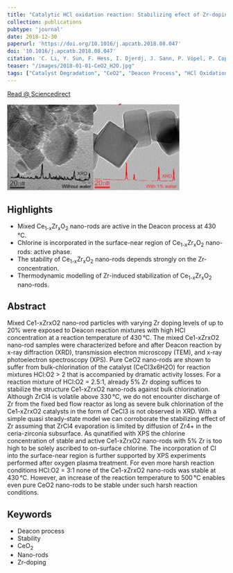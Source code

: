 ```yaml
---
title: "Catalytic HCl oxidation reaction: Stabilizing efect of Zr-doping on CeO<sub>2</sub> nano-rods"
collection: publications
pubtype: 'journal'
date: 2018-12-30
paperurl: 'https://doi.org/10.1016/j.apcatb.2018.08.047'
doi: '10.1016/j.apcatb.2018.08.047'
citation: 'C. Li, Y. Sun, F. Hess, I. Djerdj, J. Sann, P. Vöpel, P. Cop, Y. Guo, B.M. Smarsly, H. Over. <i>Appl. Catal. B</i> 239 (<b>2018</b>) 628-635.'
teaser: "/images/2018-01-01-CeO2_H2O.jpg"
tags: ["Catalyst Degradation", "CeO2", "Deacon Process", "HCl Oxidation"]
---
```


<i class="fa fa-external-link-alt" aria-hidden="true" title="external link"></i> [Read @ Sciencedirect](https://www.sciencedirect.com/science/article/pii/S0926337318307859)

<img src="/images/2018-01-01-CeO2_H2O.jpg">

Highlights
----------
* Mixed Ce<sub>1-x</sub>Zr<sub>x</sub>O<sub>2</sub> nano-rods are active in the Deacon process at 430 °C.
* Chlorine is incorporated in the surface-near region of Ce<sub>1-x</sub>Zr<sub>x</sub>O<sub>2</sub> nano-rods: active phase.
* The stability of Ce<sub>1-x</sub>Zr<sub>x</sub>O<sub>2</sub> nano-rods depends strongly on the Zr-concentration.
* Thermodynamic modelling of Zr-induced stabilization of Ce<sub>1-x</sub>Zr<sub>x</sub>O<sub>2</sub> nano-rods.

Abstract
--------
Mixed Ce1-xZrxO2 nano-rod particles with varying Zr doping levels of up to 20% were exposed to Deacon reaction mixtures with high HCl concentration at a reaction temperature of 430 °C. The mixed Ce1-xZrxO2 nano-rod samples were characterized before and after Deacon reaction by x-ray diffraction (XRD), transmission electron microscopy (TEM), and x-ray photoelectron spectroscopy (XPS). Pure CeO2 nano-rods are shown to suffer from bulk-chlorination of the catalyst (CeCl3x6H2O) for reaction mixtures HCl:O2 > 2 that is accompanied by dramatic activity losses. For a reaction mixture of HCl:O2 = 2.5:1, already 5% Zr doping suffices to stabilize the structure Ce1-xZrxO2 nano-rods against bulk chlorination. Although ZrCl4 is volatile above 330 °C, we do not encounter discharge of Zr from the fixed bed flow reactor as long as severe bulk chlorination of the Ce1-xZrxO2 catalysts in the form of CeCl3 is not observed in XRD. With a simple quasi steady-state model we can corroborate the stabilizing effect of Zr assuming that ZrCl4 evaporation is limited by diffusion of Zr4+ in the ceria-zirconia subsurface. As qunatified with XPS the chlorine concentration of stable and active Ce1-xZrxO2 nano-rods with 5% Zr is too high to be solely ascribed to on-surface chlorine. The incorporation of Cl into the surface-near region is further supported by XPS experiments performed after oxygen plasma treatment. For even more harsh reaction conditions HCl:O2 = 3:1 none of the Ce1-xZrxO2 nano-rods was stable at 430 °C. However, an increase of the reaction temperature to 500 °C enables even pure CeO2 nano-rods to be stable under such harsh reaction conditions.

Keywords
--------
* Deacon process
* Stability
* CeO<sub>2</sub>
* Nano-rods
* Zr-doping
